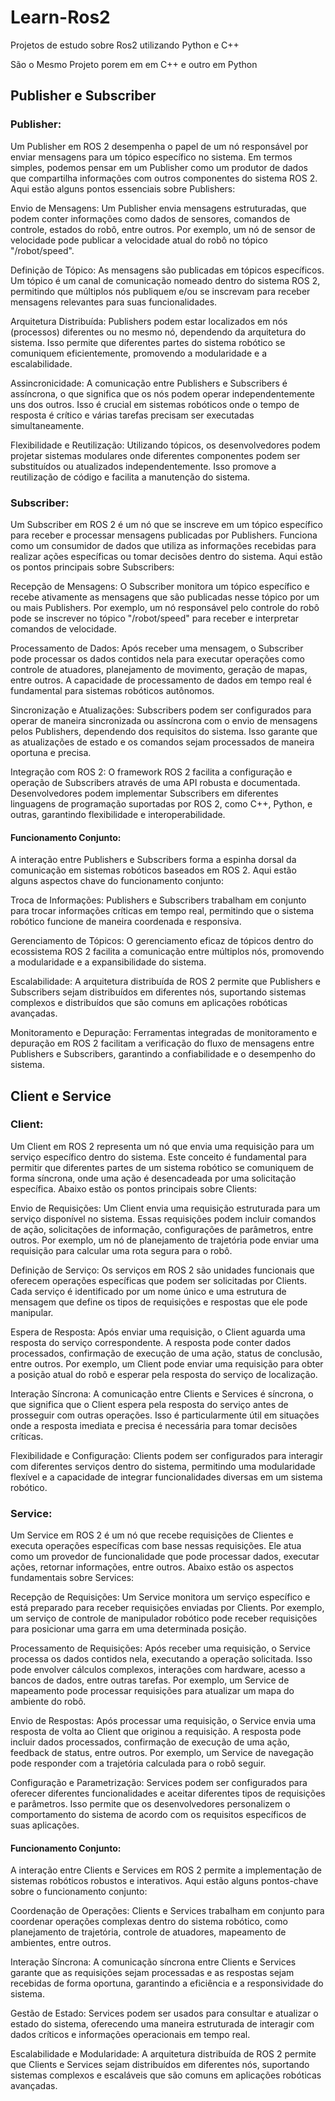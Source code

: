 # Learn-Ros2
Projetos de estudo sobre Ros2 utilizando Python e C++

São o Mesmo Projeto porem em em C++ e outro em Python

## Publisher e Subscriber

### Publisher:

Um Publisher em ROS 2 desempenha o papel de um nó responsável por enviar mensagens para um tópico específico no sistema. Em termos simples, podemos pensar em um Publisher como um produtor de dados que compartilha informações com outros componentes do sistema ROS 2. Aqui estão alguns pontos essenciais sobre Publishers:

Envio de Mensagens: Um Publisher envia mensagens estruturadas, que podem conter informações como dados de sensores, comandos de controle, estados do robô, entre outros. Por exemplo, um nó de sensor de velocidade pode publicar a velocidade atual do robô no tópico "/robot/speed".

Definição de Tópico: As mensagens são publicadas em tópicos específicos. Um tópico é um canal de comunicação nomeado dentro do sistema ROS 2, permitindo que múltiplos nós publiquem e/ou se inscrevam para receber mensagens relevantes para suas funcionalidades.

Arquitetura Distribuída: Publishers podem estar localizados em nós (processos) diferentes ou no mesmo nó, dependendo da arquitetura do sistema. Isso permite que diferentes partes do sistema robótico se comuniquem eficientemente, promovendo a modularidade e a escalabilidade.

Assincronicidade: A comunicação entre Publishers e Subscribers é assíncrona, o que significa que os nós podem operar independentemente uns dos outros. Isso é crucial em sistemas robóticos onde o tempo de resposta é crítico e várias tarefas precisam ser executadas simultaneamente.

Flexibilidade e Reutilização: Utilizando tópicos, os desenvolvedores podem projetar sistemas modulares onde diferentes componentes podem ser substituídos ou atualizados independentemente. Isso promove a reutilização de código e facilita a manutenção do sistema.

### Subscriber:

Um Subscriber em ROS 2 é um nó que se inscreve em um tópico específico para receber e processar mensagens publicadas por Publishers. Funciona como um consumidor de dados que utiliza as informações recebidas para realizar ações específicas ou tomar decisões dentro do sistema. Aqui estão os pontos principais sobre Subscribers:

Recepção de Mensagens: O Subscriber monitora um tópico específico e recebe ativamente as mensagens que são publicadas nesse tópico por um ou mais Publishers. Por exemplo, um nó responsável pelo controle do robô pode se inscrever no tópico "/robot/speed" para receber e interpretar comandos de velocidade.

Processamento de Dados: Após receber uma mensagem, o Subscriber pode processar os dados contidos nela para executar operações como controle de atuadores, planejamento de movimento, geração de mapas, entre outros. A capacidade de processamento de dados em tempo real é fundamental para sistemas robóticos autônomos.

Sincronização e Atualizações: Subscribers podem ser configurados para operar de maneira sincronizada ou assíncrona com o envio de mensagens pelos Publishers, dependendo dos requisitos do sistema. Isso garante que as atualizações de estado e os comandos sejam processados de maneira oportuna e precisa.

Integração com ROS 2: O framework ROS 2 facilita a configuração e operação de Subscribers através de uma API robusta e documentada. Desenvolvedores podem implementar Subscribers em diferentes linguagens de programação suportadas por ROS 2, como C++, Python, e outras, garantindo flexibilidade e interoperabilidade.

#### Funcionamento Conjunto:

A interação entre Publishers e Subscribers forma a espinha dorsal da comunicação em sistemas robóticos baseados em ROS 2. Aqui estão alguns aspectos chave do funcionamento conjunto:

Troca de Informações: Publishers e Subscribers trabalham em conjunto para trocar informações críticas em tempo real, permitindo que o sistema robótico funcione de maneira coordenada e responsiva.

Gerenciamento de Tópicos: O gerenciamento eficaz de tópicos dentro do ecossistema ROS 2 facilita a comunicação entre múltiplos nós, promovendo a modularidade e a expansibilidade do sistema.

Escalabilidade: A arquitetura distribuída de ROS 2 permite que Publishers e Subscribers sejam distribuídos em diferentes nós, suportando sistemas complexos e distribuídos que são comuns em aplicações robóticas avançadas.

Monitoramento e Depuração: Ferramentas integradas de monitoramento e depuração em ROS 2 facilitam a verificação do fluxo de mensagens entre Publishers e Subscribers, garantindo a confiabilidade e o desempenho do sistema.

## Client e Service

### Client:

Um Client em ROS 2 representa um nó que envia uma requisição para um serviço específico dentro do sistema. Este conceito é fundamental para permitir que diferentes partes de um sistema robótico se comuniquem de forma síncrona, onde uma ação é desencadeada por uma solicitação específica. Abaixo estão os pontos principais sobre Clients:

Envio de Requisições: Um Client envia uma requisição estruturada para um serviço disponível no sistema. Essas requisições podem incluir comandos de ação, solicitações de informação, configurações de parâmetros, entre outros. Por exemplo, um nó de planejamento de trajetória pode enviar uma requisição para calcular uma rota segura para o robô.

Definição de Serviço: Os serviços em ROS 2 são unidades funcionais que oferecem operações específicas que podem ser solicitadas por Clients. Cada serviço é identificado por um nome único e uma estrutura de mensagem que define os tipos de requisições e respostas que ele pode manipular.

Espera de Resposta: Após enviar uma requisição, o Client aguarda uma resposta do serviço correspondente. A resposta pode conter dados processados, confirmação de execução de uma ação, status de conclusão, entre outros. Por exemplo, um Client pode enviar uma requisição para obter a posição atual do robô e esperar pela resposta do serviço de localização.

Interação Síncrona: A comunicação entre Clients e Services é síncrona, o que significa que o Client espera pela resposta do serviço antes de prosseguir com outras operações. Isso é particularmente útil em situações onde a resposta imediata e precisa é necessária para tomar decisões críticas.

Flexibilidade e Configuração: Clients podem ser configurados para interagir com diferentes serviços dentro do sistema, permitindo uma modularidade flexível e a capacidade de integrar funcionalidades diversas em um sistema robótico.

### Service:

Um Service em ROS 2 é um nó que recebe requisições de Clientes e executa operações específicas com base nessas requisições. Ele atua como um provedor de funcionalidade que pode processar dados, executar ações, retornar informações, entre outros. Abaixo estão os aspectos fundamentais sobre Services:

Recepção de Requisições: Um Service monitora um serviço específico e está preparado para receber requisições enviadas por Clients. Por exemplo, um serviço de controle de manipulador robótico pode receber requisições para posicionar uma garra em uma determinada posição.

Processamento de Requisições: Após receber uma requisição, o Service processa os dados contidos nela, executando a operação solicitada. Isso pode envolver cálculos complexos, interações com hardware, acesso a bancos de dados, entre outras tarefas. Por exemplo, um Service de mapeamento pode processar requisições para atualizar um mapa do ambiente do robô.

Envio de Respostas: Após processar uma requisição, o Service envia uma resposta de volta ao Client que originou a requisição. A resposta pode incluir dados processados, confirmação de execução de uma ação, feedback de status, entre outros. Por exemplo, um Service de navegação pode responder com a trajetória calculada para o robô seguir.

Configuração e Parametrização: Services podem ser configurados para oferecer diferentes funcionalidades e aceitar diferentes tipos de requisições e parâmetros. Isso permite que os desenvolvedores personalizem o comportamento do sistema de acordo com os requisitos específicos de suas aplicações.

#### Funcionamento Conjunto:

A interação entre Clients e Services em ROS 2 permite a implementação de sistemas robóticos robustos e interativos. Aqui estão alguns pontos-chave sobre o funcionamento conjunto:

Coordenação de Operações: Clients e Services trabalham em conjunto para coordenar operações complexas dentro do sistema robótico, como planejamento de trajetória, controle de atuadores, mapeamento de ambientes, entre outros.

Interação Síncrona: A comunicação síncrona entre Clients e Services garante que as requisições sejam processadas e as respostas sejam recebidas de forma oportuna, garantindo a eficiência e a responsividade do sistema.

Gestão de Estado: Services podem ser usados para consultar e atualizar o estado do sistema, oferecendo uma maneira estruturada de interagir com dados críticos e informações operacionais em tempo real.

Escalabilidade e Modularidade: A arquitetura distribuída de ROS 2 permite que Clients e Services sejam distribuídos em diferentes nós, suportando sistemas complexos e escaláveis que são comuns em aplicações robóticas avançadas.

